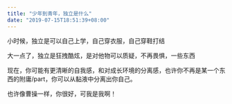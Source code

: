```yaml
---
title: "少年到青年，独立是什么"
date: "2019-07-15T18:51:39+08:00"
---
```

小时候，独立是可以自己上学，自己穿衣服，自己穿鞋打结

大一点了，独立是狂拽酷炫，是对他物可以质疑，不再畏惧，一些东西

现在，你可能有更清晰的自我感，和对成长环境的分离感，也许你不再是某一个东西的附庸/part，你可以从黏液中分离出你自己。

也许像曹操一样，你很好，可我是我啊！
